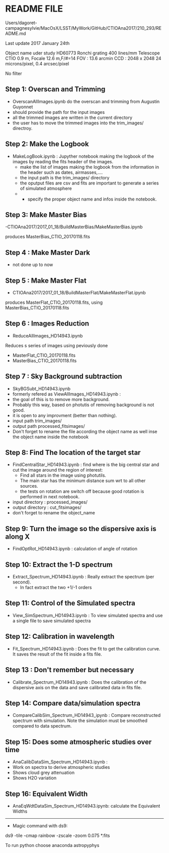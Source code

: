 README FILE
===========
Users/dagoret-campagnesylvie/MacOsX/LSST/MyWork/GitHub/CTIOAna2017/210_293/README.md

Last update 2017 January 24th


Object name uder study HD60773
Ronchi grating 400 lines/mm
Telescope CTIO 0.9 m, Focale 12.6 m,F/#=14
FOV : 13.6 arcmin
CCD : 2048 x 2048
24 microns/pixel, 0.4 arcsec/pixel

No filter

## Step 1: Overscan and Trimming
- OverscanAllImages.ipynb do the overscan and trimming from Augustin Guyonnet
- should provide the path for the input images
- all the trimmed images are written in the current directory
- the user has to move the trimmed images into the trim_images/ directroy.

## Step 2: Make the Logbook

- MakeLogBook.ipynb :  Jupyther notebook making the logbook of the images by reading the fits header of the images.
  - make the list of images making the logbook from the information in the header such as dates, airmasses,....
  - the input path is the trim_images/ directory 
  - the oputput files are csv and fits are important to generate a series of simulated atmosphere
  - - specify the proper object name and infos inside the notebook.

  
##  Step 3: Make Master Bias
-CTIOAna2017/2017_01_18/BuildMasterBias/MakeMasterBias.ipynb

produces  MasterBias_CTIO_20170118.fits				
## Step 4 : Make Master Dark
- not done up to now

## Step 5 : Make Master Flat
- CTIOAna2017/2017_01_18/BuildMasterFlat/MakeMasterFlat.ipynb

produces  MasterFlat_CTIO_20170118.fits, using  MasterBias_CTIO_20170118.fits				


## Step 6 : Images Reduction
- ReduceAllImages_HD14943.ipynb

Reduces s series of images using peviously done
- MasterFlat_CTIO_20170118.fits
- MasterBias_CTIO_20170118.fits		

## Step 7 : Sky Background subtraction
- SkyBGSubt_HD14943.ipynb
- formerly refered as ViewAllImages_HD14943.ipynb : 
- the goal of this is to remove more background.
- Probably this way, based on photutis of removing background is not good.
- it is open to any improvment (better than nothing).
- input path trim_images/
- output path processed_fitsimages/
- Don't forget to rename the file according the object name as well inse the object name inside the notebook


## Step 8: Find The location of the target star

- FindCentralStar_HD14943.ipynb	: find where is the big central star and cut the image around the region of interest:
	- Find all stars in the image using photutils. 
	- The main star has the minimum distance sum wrt to all other sources.
	- the tests on rotation are switch off because good rotation is performed in next notebook.
- input directory : processed_images/
- output directory : cut_fitsimages/
- don't forget to rename the object_name

## Step 9: Turn the image so the dispersive axis is along X

- FindOptRot_HD14943.ipynb : calculation of angle of rotation

## Step 10: Extract the 1-D spectrum

- Extract_Spectrum_HD14943.ipynb : Really extract the spectrum
(per second). 
	- In fact extract the two +1/-1 orders

## Step 11: Control of the Simulated spectra
- View_SimSpectrum_HD14943.ipynb : To view simulated spectra and use a single file to save simulated spectra


## Step 12: Calibration in wavelength

- Fit_Spectrum_HD14943.ipynb : Does the fit to get the calibration curve.
   It saves the result of the fit inside a fits file.
   
## Step 13 : Don't remember but necessary
- Calibrate_Spectrum_HD14943.ipynb : Does the calibration of the dispersive axis on the data and save calibrated data in fits file.

## Step 14: Compare data/simulation spectra
- CompareCalibSim_Spectrum_HD14943_ipynb : Compare reconstructed spectrum with simulation. Note the simulation must be smoothed compared to data spectrum.


## Step 15: Does some atmospheric studies over time
- AnaCalibDataSim_Spectrum_HD14943.ipynb :
- Work on spectra to derive atmospheric studies
- Shows cloud grey attenuation
- Shows H2O variation


## Step 16: Equivalent Width
- AnaEqWdtDataSim_Spectrum_HD14943.ipynb:
calculate  the Equivalent Widths


-----

- Magic command with ds9:

ds9 -tile -cmap rainbow -zscale  -zoom 0.075  *.fits

To run python choose anaconda astropyphys
	
